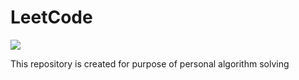 # LeetCode
<img src="https://assets.leetcode.com/static_assets/public/webpack_bundles/images/logo-dark.e99485d9b.svg" />

This repository is created for purpose of personal algorithm solving
